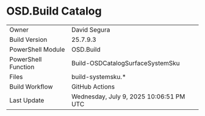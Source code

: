 ﻿# OSD.Build Catalog

| | |
|-|-|
| Owner | David Segura |
| Build Version | 25.7.9.3 |
| PowerShell Module | OSD.Build |
| PowerShell Function | Build-OSDCatalogSurfaceSystemSku |
| Files | build-systemsku.* |
| Build Workflow | GitHub Actions |
| Last Update | Wednesday, July 9, 2025 10:06:51 PM UTC |
